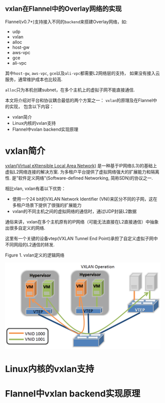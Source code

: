 vxlan在Flannel中的Overlay网络的实现
-------------

Flannel(v0.7+)支持接入不同的`backend`来搭建Overlay网络，如:

* udp
* vxlan
* alloc
* host-gw
* aws-vpc
* gce
* ali-vpc

其中`host-gw`, `aws-vpc`, `gce`以及`ali-vpc`都需要L2网络层的支持，
如果没有接入云服务，通常维护成本也比较高.

`alloc`只为本机创建subnet，在多个主机上的虚拟子网不能直接通信.

本文将介绍对平台和协议耦合最低的两个方案之一： `vxlan`的原理及在Flannel中的实现，
包含以下内容：

* vxlan简介
* Linux内核的vxlan支持
* Flannel中vxlan backend实现原理

# vxlan简介

[vxlan(Virtual eXtensible Local Area Network)](https://tools.ietf.org/html/draft-mahalingam-dutt-dcops-vxlan-02)
是一种基于IP网络(L3)的基础上虚拟L2网络连接的解决方案.
为多租户平台提供了虚拟网络强大的扩展能力和隔离性.
是"软件定义网络"(Software-defined Networking, 简称SDN)的协议之一.

相比vlan, vxlan有着以下优势：

* 使用一个24 bit的VXLAN Network Identifier (VNI)来区分不同的子网，这在多租户场景下提供了很强的扩展能力
* vxlan的不同主机之间的虚拟网络的通信时，通过UDP封装L2数据

通俗来讲，vxlan在多个主机原有的IP网络（可能无法直接在L2直接通信）中抽象出很多自定义的网络.

这里有一个关键的设备vtep(VXLAN Tunnel End Point)承担了自定义虚拟子网中不同网段的L2通信的转发.

Figure 1. vxlan定义的逻辑网络

![](/assets/vxlan.png)

# Linux内核的vxlan支持

# Flannel中vxlan backend实现原理


